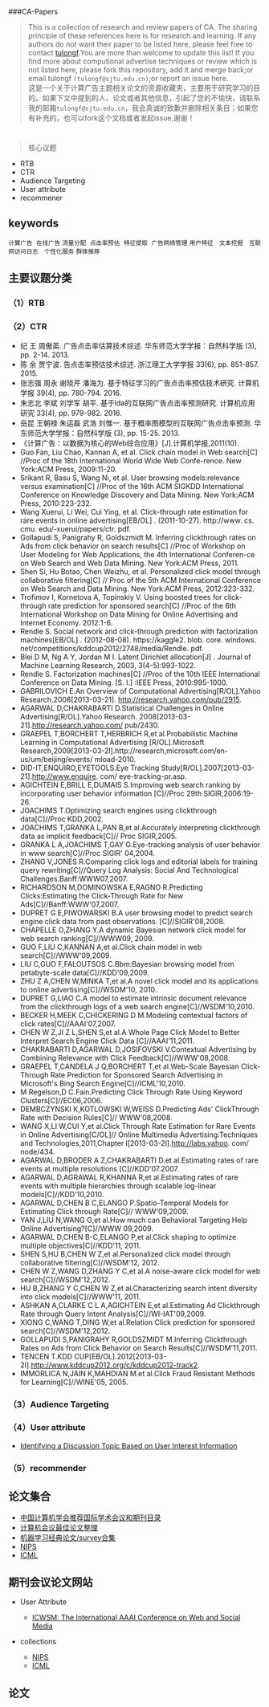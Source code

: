 ###CA-Papers
>This is a collection of research and review papers of CA. The sharing principle of these references here is for research and learning.
If any authors do not want their paper to be listed here, please feel free to contact [tulongf](https://github.com/Tulongf/).You are more than welcome to update this list! If you find more about computional advertise techniques or review which is not listed here, please fork this repository, add it and merge back;or email tulongf `(tulongf@sjtu.edu.cn)`;or report an issue here.<br> 
>这是一个关于计算广告主题相关论文的资源收藏夹，主要用于研究学习的目的。如果下文中提到的人、论文或者其他信息，引起了您的不愉快，请联系我的邮箱`tulongf@sjtu.edu.cn`，我会真诚的致歉并删除相关条目；如果您有补充的，也可以fork这个文档或者发起issue,谢谢！<br> 

#    

> 核心议题
* RTB
* CTR
* Audience Targeting 
* User attribute
* recommener 

## keywords
`计算广告`  `在线广告` `流量分配`  `点击率预估`  `特征提取`  `广告网络管理`  	`用户特征`    `文本挖掘`    `互联网访问日志`    `个性化服务`
`群体推荐`

## 主要议题分类
### （1）RTB

### （2）CTR
* 纪 王 周傲英. 广告点击率估算技术综述. 华东师范大学学报：自然科学版 (3), pp. 2-14. 2013.
* 陈 余 贾宁波. 告点击率预估技术综述. 浙江理工大学学报 33(6), pp. 851-857. 2015.
* 张志强 周永 谢晓芹 潘海为. 基于特征学习的广告点击率预估技术研究. 计算机学报 39(4), pp. 780-794. 2016.
* 朱志北 李斌 刘学军 胡平. 基于lda的互联网广告点击率预测研究. 计算机应用研究 33(4), pp. 979-982. 2016.
* 岳昆 王朝禄 朱运磊 武浩 刘惟一. 基于概率图模型的互联网广告点击率预测. 华东师范大学学报：自然科学版 (3), pp. 15-25. 2013.
* 《计算广告：以数据为核心的Web综合应用》[J].计算机学报,2011(10).
* Guo Fan, Liu Chao, Kannan A, et al. Click chain model in Web search[C] //Proc of the 18th International World Wide Web Confe-rence. New York:ACM Press, 2009:11-20.
* Srikant R, Basu S, Wang Ni, et al. User browsing models:relevance versus examination[C] //Proc of the 16th ACM SIGKDD International Conference on Knowledge Discovery and Data Mining. New York:ACM Press, 2010:223-232.
* Wang Xuerui, Li Wei, Cui Ying, et al. Click-through rate estimation for rare events in online advertising[EB/OL] . (2011-10-27). http://www. cs. cmu. edu/-xuerui/papers/ctr. pdf.
* Gollapudi S, Panigrahy R, Goldszmidt M. Inferring clickthrough rates on Ads from click behavior on search results[C] //Proc of Workshop on User Modeling for Web Applications, the 4th International Conferen-ce on Web Search and Web Data Mining. New York:ACM Press, 2011.
* Shen Si, Hu Botao, Chen Weizhu, et al. Personalized click model through collaborative filtering[C] // Proc of the 5th ACM International Conference on Web Search and Data Mining. New York:ACM Press, 2012:323-332.
* Trofimov I, Kornetova A, Topinskiy V. Using boosted trees for click-through rate prediction for sponsored search[C] //Proc of the 6th International Workshop on Data Mining for Online Advertising and Internet Economy. 2012:1-6.
* Rendle S. Social network and click-through prediction with factorization machines[EB/OL] . (2012-08-08). https://kaggle2. blob. core. windows. net/competitions/kddcup2012/2748/media/Rendle. pdf.
* Blei D M, Ng A Y, Jordan M I. Latent Dirichlet allocation[J] . Journal of Machine Learning Research, 2003, 3(4-5):993-1022.
* Rendle S. Factorization machines[C] //Proc of the 10th IEEE International Conference on Data Mining. [S. l.] :IEEE Press, 2010:995-1000.
* GABRILOVICH E.An Overview of Computational Advertising[R/OL].Yahoo Research.2008[2013-03-21]. http://research.yahoo.com/pub/2915.
* AGARWAL D,CHAKRABARTI D.Statistical Challenges in Online Advertising[R/OL].Yahoo Research. 2008[2013-03-21].http://research.yahoo.com/ pub/2430.
* GRAEPEL T,BORCHERT T,HERBRICH R,et al.Probabilistic Machine Learning in Computational Advertising [R/OL].Microsoft Research,2009[2013-03-2l].http://research,microsoft.com/en-us/um/beijing/events/ mload-2010.
* DID-IT,ENQUIRO,EYETOOLS.Eye Tracking Study[R/OL].2007[2013-03-21].http://www.enquire. com/ eye-tracking-pr.asp.
* AGICHTEIN E,BRILL E,DUMAIS S.Improving web search ranking by incorporating user behavior information [C]//Proc 29th SIGIR,2006:19-26.
* JOACHIMS T.Optimizing search engines using clickthrough data[C]//Proc KDD,2002.
* JOACHIMS T,GRANKA L,PAN B,et al.Accurately interpreting clickthrough data as implicit feedback[C]// Proc SIGIR,2005.
* GRANKA L A,JOACHIMS T,GAY G.Eye-tracking analysis of user behavior in www search[C]//Proc SIGIR' 04,2004.
* ZHANG V,JONES R.Comparing click logs and editorial labels for training query rewriting[C]//Query Log Analysis: Social And Technological Challenges.Banff:WWW07,2007.
* RICHARDSON M,DOMINOWSKA E,RAGNO R.Predicting Clicks:Estimating the Click-Through Rate for New Ads[C]//Banff:WWW'07,2007.
* DUPRET G E,PIWOWARSKI B.A user browsing model to predict search engine click data from past observations. [C]//SIGIR'08,2008.
* CHAPELLE O,ZHANG Y.A dynamic Bayesian network click model for web search ranking[C]//WWW09, 2009.
* GUO F,LIU C,KANNAN A,et al.Click chain model in web search[C]//WWW'09,2009.
* LIU C,GUO F,FALOUTSOS C.Bbm:Bayesian browsing model from petabyte-scale data[C]//KDD'09,2009.
* ZHU Z A,CHEN W,MINKA T,et al.A novel click model and its applications to online advertising[C]//WSDM'10, 2010.
* DUPRET G,LIAO C.A model to estimate intrinsic document relevance from the clickthrough logs of a web search engine[C]//WSDM'10,2010.
* BECKER H,MEEK C,CHICKERING D M.Modeling contextual factors of click rates[C]//AAAI'07,2007.
* CHEN W Z,JI Z L,SHEN S,et al.A Whole Page Click Model to Better Interpret Search Engine Click Data [C]//AAAI'11,2011.
* CHAKRABARTI D,AGARWAL D,JOSIFOVSKI V.Contextual Advertising by Combining Relevance with Click Feedback[C]//WWW'08,2008.
* GRAEPEL T,CANDELA J Q,BORCHERT T,et al.Web-Scale Bayesian Click-Through Rate Prediction for Sponsored Search Advertising in Microsoft's Bing Search Engine[C]//ICML'10,2010.
* M Regelson,D C.Fain.Predicting Click Through Rate Using Keyword Clusters[C]//EC06,2006.
* DEMBCZYNSKI K,KOTLOWSKI W,WEISS D.Predicting Ads' ClickThrough Rate with Decision Rules[C]// WWW'08,2008.
* WANG X,LI W,CUI Y,et al.Click Through Rate Estimation for Rare Events in Online Advertising[C/OL]// Online Multimedia Advertising:Techniques and Technologies,2011,Chapter l[2013-03-2l].http://labs.yahoo. com/ node/434.
* AGARWAL D,BRODER A Z,CHAKRABARTI D.et al.Estimating rates of rare events at multiple resolutions [C]//KDD'07.2007.
* AGARWAL D,AGRAWAL R,KHANNA R,et al.Estimating rates of rare events with multiple hierarchies through scalable log-linear models[C]//KDD'10,2010.
* AGARWAL D,CHEN B C,ELANGO P.Spatio-Temporal Models for Estimating Click through Rate[C]// WWW'09,2009.
* YAN J,LIU N,WANG G,et al.How much can Behavioral Targeting Help Online Advertising?[C]//WWW 09,2009.
* AGARWAL D,CHEN B-C,ELANGO P,et al.Click shaping to optimize multiple objectives[C]//KDD'11, 2011.
* SHEN S,HU B,CHEN W Z,et al.Personalized click model through collaborative filtering[C]//WSDM'12, 2012.
* CHEN W Z,WANG D,ZHANG Y C,et al.A noise-aware click model for web search[C]//WSDM'12,2012.
* HU B,ZHANG Y C,CHEN W Z,et al.Characterizing search intent diversity into click models[C]//WWW'11, 2011.
* ASHKAN A,CLARKE C L A,AGICHTEIN E,et al.Estimating Ad Clickthrough Rate through Query Intent Analysis[C]//WI-IAT'09,2009.
* XIONG C,WANG T,DING W,et al.Relation Click prediction for sponsored search[C]//WSDM'12,2012.
* GOLLAPUDI S,PANIGRAHY R,GOLDSZMIDT M.Inferring Clickthrough Rates on Ads from Click Behavior on Search Results[C]//WSDM'11,2011.
* TENCEN T.KDD CUP[EB/OL].2012[2013-03-2l].http://www.kddcup2012.org/c/kddcup2012-track2.
* IMMORLICA N,JAIN K,MAHDIAN M.et al.Click Fraud Resistant Methods for Learning[C]//WINE'05, 2005.

### （3）Audience Targeting 

### （4）User attribute
* [Identifying a Discussion Topic Based on User Interest Information](https://scholar.google.com/citations?hl=en&user=IT-vb_kAAAAJ&sortby=pubdate&view_op=list_works&citft=1&email_for_op=Tulongf%40gmail.com&gmla=AJsN-F7tr9PWCMjFaItJum4ePRW-SXx3xHrQI0h8vPx3XuukfDnl9As8Q-cC913XAUMrj1dlh6sZXN14Ls11wbI4PBMsT5i_XagXcep1sIXvVqbqkZ5Snl1U2ah-lcK4vWAFLXvgCS1m_HxY-A-zIsVNDmIHTqvtAvJHv8pCARtaFK1WBJ2NWCQPoMq-e9_htyhMcDZXOLu7AjSLryjaeJqTO6kgU00z6Yv0JVQxv9q4uxsHgKkZXy4)

### （5）recommender

## 论文集合
* [中国计算机学会推荐国际学术会议和期刊目录](http://www.ccf.org.cn/sites/ccf/paiming.jsp)
* [计算机会议最佳论文整理](http://suanfazu.com/t/ji-suan-ji-hui-yi-zui-jia-lun-wen-zheng-li/138/1)
* [机器学习经典论文/survey合集](http://suanfazu.com/t/ji-qi-xue-xi-jing-dian-lun-wen-slash-surveyhe-ji/14)
* [NIPS](https://papers.nips.cc/)
* [ICML](http://jmlr.org/proceedings/)

## 期刊会议论文网站
* User Attribute
  * [ICWSM: The International AAAI Conference on Web and Social Media](http://www.icwsm.org/2017/index.php)

* collections
  * [NIPS](https://papers.nips.cc/)
  * [ICML](http://jmlr.org/proceedings/)

## 论文


